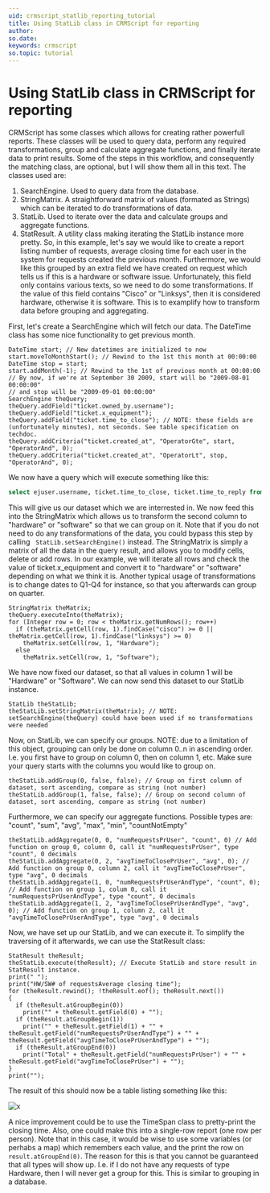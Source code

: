 ```yaml
---
uid: crmscript_statlib_reporting_tutorial
title: Using StatLib class in CRMScript for reporting
author:
so.date:
keywords: crmscript
so.topic: tutorial
---
```


# Using StatLib class in CRMScript for reporting

CRMScript has some classes which allows for creating rather powerfull reports. These classes will be used to query data, perform any required transformations, group and calculate aggregate functions, and finally iterate data to print results. Some of the steps in this workflow, and consequently the matching class, are optional, but I will show them all in this text. The classes used are:

1. SearchEngine. Used to query data from the database.
2. StringMatrix. A straightforward matrix of values (formated as Strings) which can be iterated to do transformations of data.
3. StatLib. Used to iterate over the data and calculate groups and aggregate functions.
4. StatResult. A utility class making iterating the StatLib instance more pretty.
So, in this example, let's say we would like to create a report listing number of requests, average closing time for each user in the system for requests created the previous month. Furthermore, we would like this grouped by an extra field we have created on request which tells us if this is a hardware or software issue. Unfortunately, this field only contains various texts, so we need to do some transformations. If the value of this field contains "Cisco" or "Linksys", then it is considered hardware, otherwise it is software. This is to examplify how to transform data before grouping and aggregating.

First, let's create a SearchEngine which will fetch our data. The DateTime class has some nice functionality to get previous month.

```crmscript
DateTime start; // New datetimes are initialized to now
start.moveToMonthStart(); // Rewind to the 1st this month at 00:00:00
DateTime stop = start;
start.addMonth(-1); // Rewind to the 1st of previous month at 00:00:00
// By now, if we're at September 30 2009, start will be "2009-08-01 00:00:00"
// and stop will be "2009-09-01 00:00:00"
SearchEngine theQuery;
theQuery.addField("ticket.owned_by.username");
theQuery.addField("ticket.x_equipment");
theQuery.addField("ticket.time_to_close"); // NOTE: these fields are (unfortunately minutes), not seconds. See table specification on techdoc.
theQuery.addCriteria("ticket.created_at", "OperatorGte", start, "OperatorAnd", 0);
theQuery.addCriteria("ticket.created_at", "OperatorLt", stop, "OperatorAnd", 0);
````

We now have a query which will execute something like this:

```sql
select ejuser.username, ticket.time_to_close, ticket.time_to_reply from ticket left join ejuser on ticket.owned_by = ejuser.id where ticket.created_at >= '2009-08-01 00:00:00' and ticket.created_at < '2009-09-01 00:00:00'
````

This will give us our dataset which we are interrested in. We now feed this into the StringMatrix which allows us to transform the second column to "hardware" or "software" so that we can group on it. Note that if you do not need to do any transformations of the data, you could bypass this step by calling <code> StatLib.setSearchEngine()</code> instead. The StringMatrix is simply a matrix of all the data in the query result, and allows you to modify cells, delete or add rows. In our example, we will iterate all rows and check the value of ticket.x_equipment and convert it to "hardware" or "software" depending on what we think it is. Another typical usage of transformations is to change dates to Q1-Q4 for instance, so that you afterwards can group on quarter.

```crmscript
StringMatrix theMatrix;
theQuery.executeInto(theMatrix);
for (Integer row = 0; row < theMatrix.getNumRows(); row++)
  if (theMatrix.getCell(row, 1).findCase("cisco") >= 0 || theMatrix.getCell(row, 1).findCase("linksys") >= 0)
    theMatrix.setCell(row, 1, "Hardware");
  else
    theMatrix.setCell(row, 1, "Software");
`````

We have now fixed our dataset, so that all values in column 1 will be "Hardware" or "Software". We can now send this dataset to our StatLib instance.

```crmscript
StatLib theStatLib;
theStatLib.setStringMatrix(theMatrix); // NOTE: setSearchEngine(theQuery) could have been used if no transformations were needed
`````

Now, on StatLib, we can specify our groups. NOTE: due to a limitation of this object, grouping can only be done on column 0..n in ascending order. I.e. you first have to group on column 0, then on column 1, etc. Make sure your query starts with the columns you would like to group on.

```crmscript
theStatLib.addGroup(0, false, false); // Group on first column of dataset, sort ascending, compare as string (not number)
theStatLib.addGroup(1, false, false); // Group on second column of dataset, sort ascending, compare as string (not number)
`````

Furthermore, we can specify our aggregate functions. Possible types are: "count", "sum", "avg", "max", "min", "countNotEmpty"

```crmscript
theStatLib.addAggregate(0, 0, "numRequestsPrUser", "count", 0) // Add function on group 0, column 0, call it "numRequestsPrUser", type "count", 0 decimals
theStatLib.addAggregate(0, 2, "avgTimeToClosePrUser", "avg", 0); // Add function on group 0, column 2, call it "avgTimeToClosePrUser", type "avg", 0 decimals
theStatLib.addAggregate(1, 0, "numRequestsPrUserAndType", "count", 0); // Add function on group 1, colum 0, call it "numRequestsPrUserAndType", type "count", 0 decimals
theStatLib.addAggregate(1, 2, "avgTimeToClosePrUserAndType", "avg", 0); // Add function on group 1, column 2, call it "avgTimeToClosePrUserAndType", type "avg", 0 decimals
`````

Now, we have set up our StatLib, and we can execute it. To simplify the traversing of it afterwards, we can use the StatResult class:

```crmscript
StatResult theResult;
theStatLib.execute(theResult); // Execute StatLib and store result in StatResult instance.
print(" ");
print("HW/SW# of requestsAverage closing time");
for (theResult.rewind(); !theResult.eof(); theResult.next())
{
  if (theResult.atGroupBegin(0))
    print("" + theResult.getField(0) + "");
  if (theResult.atGroupBegin(1))
    print("" + theResult.getField(1) + "" + theResult.getField("numRequestsPrUserAndType") + "" + theResult.getField("avgTimeToClosePrUserAndType") + "");
  if (theResult.atGroupEnd(0))
    print("Total" + theResult.getField("numRequestsPrUser") + "" + theResult.getField("avgTimeToClosePrUser") + "");
}
print("");
````

The result of this should now be a table listing something like this:

![x][img1]

A nice improvement could be to use the TimeSpan class to pretty-print the closing time. Also, one could make this into a single-row report (one row per person). Note that in this case, it would be wise to use some variables (or perhabs a map) which remembers each value, and the print the row on <code>result.atGroupEnd(0)</code>. The reason for this is that you cannot be guaranteed that all types will show up. I.e. if I do not have any requests of type Hardware, then I will never get a group for this. This is similar to grouping in a database.

[img1]: media/466-report_table.png